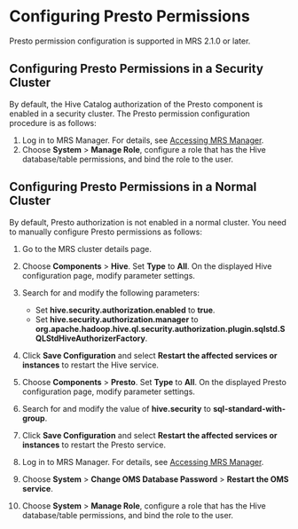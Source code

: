 # Configuring Presto Permissions<a name="EN-US_TOPIC_0221415077"></a>

Presto permission configuration is supported in MRS 2.1.0 or later.

## Configuring Presto Permissions in a Security Cluster<a name="section03361729163916"></a>

By default, the Hive Catalog authorization of the Presto component is enabled in a security cluster. The Presto permission configuration procedure is as follows:

1.  Log in to MRS Manager. For details, see  [Accessing MRS Manager](accessing-mrs-manager.md).
2.  Choose  **System**  \>  **Manage Role**, configure a role that has the Hive database/table permissions, and bind the role to the user.

## Configuring Presto Permissions in a Normal Cluster<a name="section1790764493916"></a>

By default, Presto authorization is not enabled in a normal cluster. You need to manually configure Presto permissions as follows:

1.  Go to the MRS cluster details page.
2.  Choose  **Components**  \>  **Hive**. Set  **Type**  to  **All**. On the displayed Hive configuration page, modify parameter settings.
3.  Search for and modify the following parameters:
    -   Set  **hive.security.authorization.enabled**  to  **true**.
    -   Set  **hive.security.authorization.manager**  to  **org.apache.hadoop.hive.ql.security.authorization.plugin.sqlstd.SQLStdHiveAuthorizerFactory**.

4.  Click  **Save Configuration**  and select  **Restart the affected services or instances**  to restart the Hive service.
5.  Choose  **Components**  \>  **Presto**. Set  **Type**  to  **All**. On the displayed Presto configuration page, modify parameter settings.
6.  Search for and modify the value of  **hive.security**  to  **sql-standard-with-group**.
7.  Click  **Save Configuration**  and select  **Restart the affected services or instances**  to restart the Presto service.
8.  Log in to MRS Manager. For details, see  [Accessing MRS Manager](accessing-mrs-manager.md).
9.  Choose  **System**  \>  **Change OMS Database Password**  \>  **Restart the OMS service**.
10. Choose  **System**  \>  **Manage Role**, configure a role that has the Hive database/table permissions, and bind the role to the user.

